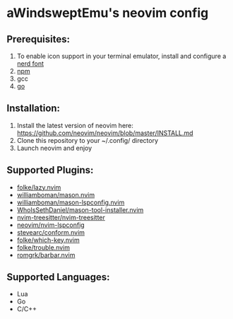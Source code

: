 # aWindsweptEmu's neovim config

## Prerequisites:
1. To enable icon support in your terminal emulator, install and configure a [nerd font](https://www.nerdfonts.com)
2. [npm](https://docs.npmjs.com/downloading-and-installing-node-js-and-npm)
3. gcc
4. [go](https://go.dev/doc/install)

## Installation: 
1. Install the latest version of neovim here: https://github.com/neovim/neovim/blob/master/INSTALL.md
2. Clone this repository to your ~/.config/ directory
3. Launch neovim and enjoy

## Supported Plugins:
* [folke/lazy.nvim](https://github.com/folke/lazy.nvim)
* [williamboman/mason.nvim](https://github.com/williamboman/mason.nvim)
* [williamboman/mason-lspconfig.nvim](https://github.com/williamboman/mason-lspconfig.nvim)
* [WhoIsSethDaniel/mason-tool-installer.nvim](https://github.com/WhoIsSethDaniel/mason-tool-installer.nvim)
* [nvim-treesitter/nvim-treesitter](https://github.com/nvim-treesitter/nvim-treesitter)
* [neovim/nvim-lspconfig](https://github.com/neovim/nvim-lspconfig)
* [stevearc/conform.nvim](https://github.com/stevearc/conform.nvim)
* [folke/which-key.nvim](https://github.com/folke/which-key.nvim)
* [folke/trouble.nvim](https://github.com/folke/trouble.nvim)
* [romgrk/barbar.nvim](https://github.com/romgrk/barbar.nvim)

## Supported Languages:
* Lua
* Go
* C/C++
